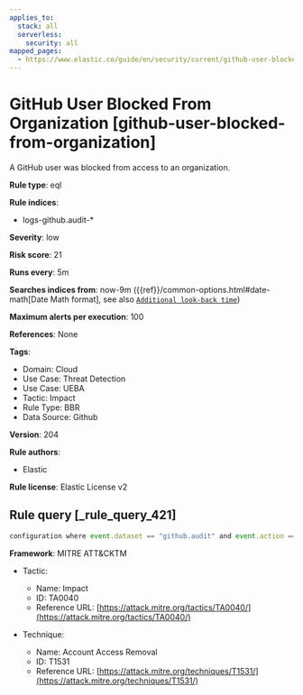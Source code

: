 ```yaml
---
applies_to:
  stack: all
  serverless:
    security: all
mapped_pages:
  - https://www.elastic.co/guide/en/security/current/github-user-blocked-from-organization.html
---
```


# GitHub User Blocked From Organization [github-user-blocked-from-organization]

A GitHub user was blocked from access to an organization.

**Rule type**: eql

**Rule indices**:

* logs-github.audit-*

**Severity**: low

**Risk score**: 21

**Runs every**: 5m

**Searches indices from**: now-9m ({{ref}}/common-options.html#date-math[Date Math format], see also [`Additional look-back time`](docs-content://solutions/security/detect-and-alert/create-detection-rule.md#rule-schedule))

**Maximum alerts per execution**: 100

**References**: None

**Tags**:

* Domain: Cloud
* Use Case: Threat Detection
* Use Case: UEBA
* Tactic: Impact
* Rule Type: BBR
* Data Source: Github

**Version**: 204

**Rule authors**:

* Elastic

**Rule license**: Elastic License v2

## Rule query [_rule_query_421]

```js
configuration where event.dataset == "github.audit" and event.action == "org.block_user"
```

**Framework**: MITRE ATT&CKTM

* Tactic:

    * Name: Impact
    * ID: TA0040
    * Reference URL: [https://attack.mitre.org/tactics/TA0040/](https://attack.mitre.org/tactics/TA0040/)

* Technique:

    * Name: Account Access Removal
    * ID: T1531
    * Reference URL: [https://attack.mitre.org/techniques/T1531/](https://attack.mitre.org/techniques/T1531/)



